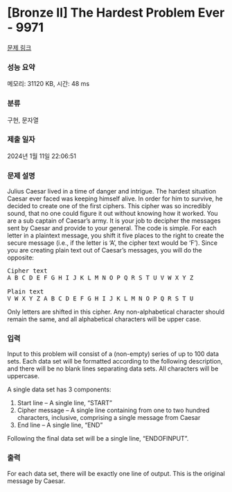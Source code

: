 # [Bronze II] The Hardest Problem Ever - 9971 

[문제 링크](https://www.acmicpc.net/problem/9971) 

### 성능 요약

메모리: 31120 KB, 시간: 48 ms

### 분류

구현, 문자열

### 제출 일자

2024년 1월 11일 22:06:51

### 문제 설명

<p>Julius Caesar lived in a time of danger and intrigue. The hardest situation Caesar ever faced was keeping himself alive. In order for him to survive, he decided to create one of the first ciphers. This cipher was so incredibly sound, that no one could figure it out without knowing how it worked. You are a sub captain of Caesar’s army. It is your job to decipher the messages sent by Caesar and provide to your general. The code is simple. For each letter in a plaintext message, you shift it five places to the right to create the secure message (i.e., if the letter is ‘A’, the cipher text would be ‘F’). Since you are creating plain text out of Caesar’s messages, you will do the opposite:</p>

<pre>Cipher text
A B C D E F G H I J K L M N O P Q R S T U V W X Y Z

Plain text
V W X Y Z A B C D E F G H I J K L M N O P Q R S T U</pre>

<p>Only letters are shifted in this cipher. Any non-alphabetical character should remain the same, and all alphabetical characters will be upper case.</p>

### 입력 

 <p>Input to this problem will consist of a (non-empty) series of up to 100 data sets. Each data set will be formatted according to the following description, and there will be no blank lines separating data sets. All characters will be uppercase.</p>

<p>A single data set has 3 components:</p>

<ol>
	<li>Start line – A single line, “START”</li>
	<li>Cipher message – A single line containing from one to two hundred characters, inclusive, comprising a single message from Caesar</li>
	<li>End line – A single line, “END”</li>
</ol>

<p>Following the final data set will be a single line, “ENDOFINPUT”.</p>

### 출력 

 <p>For each data set, there will be exactly one line of output. This is the original message by Caesar.</p>

